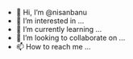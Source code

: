 - 👋 Hi, I’m @nisanbanu
- 👀 I’m interested in ...
- 🌱 I’m currently learning ...
- 💞️ I’m looking to collaborate on ...
- 📫 How to reach me ...

<!---
nisanbanu/nisanbanu is a ✨ special ✨ repository because its `README.md` (this file) appears on your GitHub profile.
You can click the Preview link to take a look at your changes.
--->
